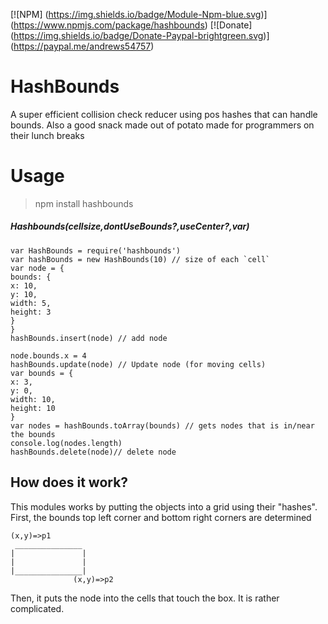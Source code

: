 [![NPM] (https://img.shields.io/badge/Module-Npm-blue.svg)] (https://www.npmjs.com/package/hashbounds)
[![Donate] (https://img.shields.io/badge/Donate-Paypal-brightgreen.svg)] (https://paypal.me/andrews54757)

# HashBounds
A super efficient collision check reducer using pos hashes that can handle bounds. Also a good snack made out of potato made for programmers on their lunch breaks

# Usage
> npm install hashbounds

##### Hashbounds(cellsize,dontUseBounds?,useCenter?,var)

```
var HashBounds = require('hashbounds')
var hashBounds = new HashBounds(10) // size of each `cell`
var node = {
bounds: {
x: 10,
y: 10,
width: 5,
height: 3
}
}
hashBounds.insert(node) // add node

node.bounds.x = 4
hashBounds.update(node) // Update node (for moving cells)
var bounds = {
x: 3,
y: 0,
width: 10,
height: 10
}
var nodes = hashBounds.toArray(bounds) // gets nodes that is in/near the bounds
console.log(nodes.length)
hashBounds.delete(node)// delete node
```




## How does it work?
This modules works by putting the objects into a grid using their "hashes". First, the bounds top left corner and bottom right corners are determined

```
(x,y)=>p1 
 _______________
|               |
|               |
|_______________|
              (x,y)=>p2
```

Then, it puts the node into the cells that touch the box. It is rather complicated.

